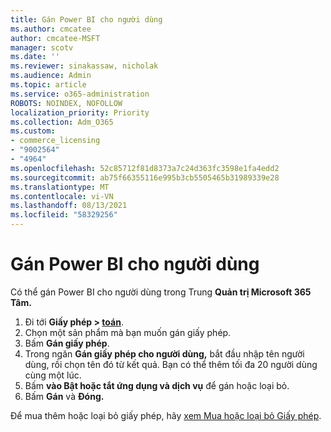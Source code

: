 ```yaml
---
title: Gán Power BI cho người dùng
ms.author: cmcatee
author: cmcatee-MSFT
manager: scotv
ms.date: ''
ms.reviewer: sinakassaw, nicholak
ms.audience: Admin
ms.topic: article
ms.service: o365-administration
ROBOTS: NOINDEX, NOFOLLOW
localization_priority: Priority
ms.collection: Adm_O365
ms.custom:
- commerce_licensing
- "9002564"
- "4964"
ms.openlocfilehash: 52c85712f81d8373a7c24d363fc3598e1fa4edd2
ms.sourcegitcommit: ab75f66355116e995b3cb5505465b31989339e28
ms.translationtype: MT
ms.contentlocale: vi-VN
ms.lasthandoff: 08/13/2021
ms.locfileid: "58329256"
---
```

# <a name="assign-power-bi-to-users"></a>Gán Power BI cho người dùng

Có thể gán Power BI cho người dùng trong Trung **Quản trị Microsoft 365 Tâm.**  

1. Đi tới **Giấy phép > [toán](https://go.microsoft.com/fwlink/p/?linkid=842264)**.
2. Chọn một sản phẩm mà bạn muốn gán giấy phép.
3. Bấm **Gán giấy phép**.
4. Trong ngăn **Gán giấy phép cho người dùng,** bắt đầu nhập tên người dùng, rồi chọn tên đó từ kết quả. Bạn có thể thêm tối đa 20 người dùng cùng một lúc.
5. Bấm **vào Bật hoặc tắt ứng dụng và dịch vụ** để gán hoặc loại bỏ.
6. Bấm **Gán** và **Đóng.**

Để mua thêm hoặc loại bỏ giấy phép, hãy [xem Mua hoặc loại bỏ Giấy phép](https://docs.microsoft.com/microsoft-365/commerce/licenses/buy-licenses#buy-or-remove-licenses-for-your-business-subscription).